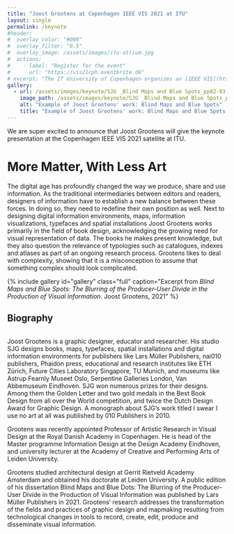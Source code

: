 ```yaml
---
title: "Joost Grootens at Copenhagen IEEE VIS 2021 at ITU"
layout: single
permalink: /keynote
#header:
#  overlay_color: "#000"
#  overlay_filter: "0.5"
#  overlay_image: /assets/images/itu-atrium.jpg
#  actions:
#    - label: "Register for the event"
#      url: "https://vis21cph.eventbrite.dk"
# excerpt: "The IT University of Copenhagen organizes an [IEEE VIS](http://ieeevis.org/) 2021 [satellite event](http://ieeevis.org/year/2021/info/call-participation/satellite) in Copenhagen from Oct. 24-29"
gallery:
  - url: /assets/images/keynote/SJG _Blind Maps and Blue Spots_pp82-83-reduced-50-percent.jpg
    image_path: /assets/images/keynote/SJG _Blind Maps and Blue Spots_pp82-83-reduced-50-percent.jpg
    alt: "Example of Joost Grootens' work: Blind Maps and Blue Spots"
    title: "Example of Joost Grootens' work: Blind Maps and Blue Spots."
---
```


We are super excited to announce that Joost Grootens will give the keynote presentation at the Copenhagen IEEE VIS 2021 satellite at ITU.

# More Matter, With Less Art

The digital age has profoundly changed the way we produce, share and use information. As the traditional intermediaries between editors and readers, designers of information have to establish a new balance between these forces. In doing so, they need to redefine their own position as well. Next to designing digital information environments, maps, information visualizations, typefaces and spatial installations Joost Grootens works primarily in the field of book design, acknowledging the growing need for visual representation of data. The books he makes present knowledge, but they also question the relevance of typologies such as catalogues, indexes and atlases as part of an ongoing research process. Grootens likes to deal with complexity, showing that it is a misconception to assume that something complex should look complicated. 

{% include gallery id="gallery" class="full" caption="Excerpt from _Blind Maps and Blue Spots: The Blurring of the Producer-User Divide in the Production of Visual Information_. Joost Grootens, 2021" %}

## Biography

<figure style="width: 100px" class="align-right">
  <img src="{{ site.url }}{{ site.baseurl }}/assets/images/keynote/joost-grootens.png" alt="">
</figure> 

Joost Grootens is a graphic designer, educator and researcher. His studio SJG designs books, maps, typefaces, spatial installations and digital information environments for publishers like Lars Müller Publishers, nai010 publishers, Phaidon press, educational and research institutes like ETH Zürich, Future Cities Laboratory Singapore, TU Munich, and museums like Astrup Fearnly Museet Oslo, Serpentine Galleries London, Van Abbemuseum Eindhoven. SJG won numerous prizes for their designs. Among them the Golden Letter and two gold medals in the Best Book Design from all over the World competition, and twice the Dutch Design Award for Graphic Design. A monograph about SJG’s work titled I swear I use no art at all was published by 010 Publishers in 2010.

Grootens was recently appointed Professor of Artistic Research in Visual Design at the Royal Danish Academy in Copenhagen. He is head of the Master programme Information Design at the Design Academy Eindhoven, and university lecturer at the Academy of Creative and Performing Arts of Leiden University.

Grootens studied architectural design at Gerrit Rietveld Academy Amsterdam and obtained his doctorate at Leiden University. A public edition of his dissertation Blind Maps and Blue Dots: The Blurring of the Producer-User Divide in the Production of Visual Information was published by Lars Müller Publishers in 2021. Grootens’ research addresses the transformation of the fields and practices of graphic design and mapmaking resulting from technological changes in tools to record, create, edit, produce and disseminate visual information.



